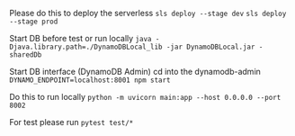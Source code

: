 Please do this to deploy the serverless
`sls deploy --stage dev`
`sls deploy --stage prod`

Start DB before test or run locally
`java -Djava.library.path=./DynamoDBLocal_lib -jar DynamoDBLocal.jar -sharedDb`

Start DB interface (DynamoDB Admin)
cd into the dynamodb-admin
`DYNAMO_ENDPOINT=localhost:8001 npm start`

Do this to run locally
`python -m uvicorn main:app --host 0.0.0.0 --port 8002`

For test please run
`pytest test/*`